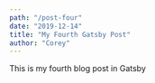 ```yaml
---
path: "/post-four"
date: "2019-12-14"
title: "My Fourth Gatsby Post"
author: "Corey"
---
```


This is my fourth blog post in Gatsby
